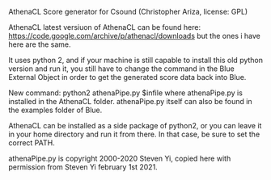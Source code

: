 AthenaCL Score generator for Csound (Christopher Ariza, license: GPL)

AthenaCL latest versiuon of AthenaCL can be found here: https://code.google.com/archive/p/athenacl/downloads but the ones i have here are the same.

It uses python 2, and if your machine is still capable to install this old python version and run it, you still have to change the command in the Blue External Object in order to get the generated score data back into Blue. 

New command:
python2 athenaPipe.py $infile
where athenaPipe.py is installed in the AthenaCL folder.
athenaPipe.py itself can also be found in the examples folder of Blue.

AthenaCL can be installed as a side package of python2, or you can leave it in your home directory and run it from there. In that case, be sure to set the correct PATH.

athenaPipe.py is copyright 2000-2020 Steven Yi, copied here with permission from Steven Yi february 1st 2021.
